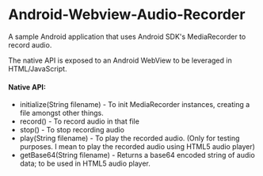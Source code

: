 # Android-Webview-Audio-Recorder

A sample Android application that uses Android SDK's MediaRecorder to record audio.

The native API is exposed to an Android WebView to be leveraged in HTML/JavaScript.

#### Native API:
* initialize(String filename) -
To init MediaRecorder instances, creating a file amongst other things.
* record() -
To record audio in that file
* stop() -
To stop recording audio
* play(String filename) -
To play the recorded audio. (Only for testing purposes. I mean to play the recorded audio using HTML5 audio player)
* getBase64(String filename) -
Returns a base64 encoded string of audio data; to be used in HTML5 audio player.
